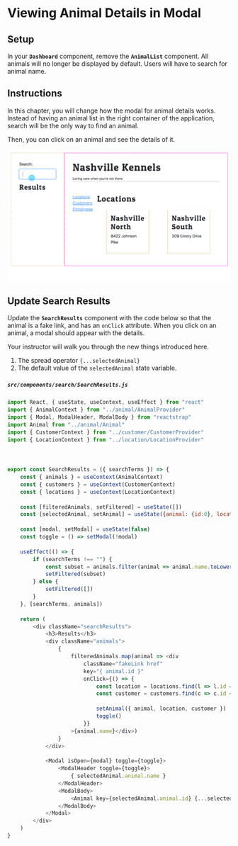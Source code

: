 # Viewing Animal Details in Modal

## Setup

In your **`Dashboard`** component, remove the **`AnimalList`** component. All animals will no longer be displayed by default. Users will have to search for animal name.

## Instructions

In this chapter, you will change how the modal for animal details works. Instead of having an animal list in the right container of the application, search will be the only way to find an animal.

Then, you can click on an animal and see the details of it.

![](./images/animal-search-details.gif)

## Update Search Results

Update the **`SearchResults`** component with the code below so that the animal is a fake link, and has an `onClick` attribute. When you click on an animal, a modal should appear with the details.

Your instructor will walk you through the new things introduced here.

1. The spread operator `{...selectedAnimal}`
1. The default value of the `selectedAnimal` state variable.

##### **`src/components/search/SearchResults.js`**

```js
import React, { useState, useContext, useEffect } from "react"
import { AnimalContext } from "../animal/AnimalProvider"
import { Modal, ModalHeader, ModalBody } from "reactstrap"
import Animal from "../animal/Animal"
import { CustomerContext } from "../customer/CustomerProvider"
import { LocationContext } from "../location/LocationProvider"



export const SearchResults = ({ searchTerms }) => {
    const { animals } = useContext(AnimalContext)
    const { customers } = useContext(CustomerContext)
    const { locations } = useContext(LocationContext)

    const [filteredAnimals, setFiltered] = useState([])
    const [selectedAnimal, setAnimal] = useState({animal: {id:0}, location: null, customer: null})

    const [modal, setModal] = useState(false)
    const toggle = () => setModal(!modal)

    useEffect(() => {
        if (searchTerms !== "") {
            const subset = animals.filter(animal => animal.name.toLowerCase().includes(searchTerms))
            setFiltered(subset)
        } else {
            setFiltered([])
        }
    }, [searchTerms, animals])

    return (
        <div className="searchResults">
            <h3>Results</h3>
            <div className="animals">
                {
                    filteredAnimals.map(animal => <div
                        className="fakeLink href"
                        key="{ animal.id }"
                        onClick={() => {
                            const location = locations.find(l => l.id === animal.locationId)
                            const customer = customers.find(c => c.id === animal.customerId)

                            setAnimal({ animal, location, customer })
                            toggle()
                        }}
                    >{animal.name}</div>)
                }
            </div>

            <Modal isOpen={modal} toggle={toggle}>
                <ModalHeader toggle={toggle}>
                    { selectedAnimal.animal.name }
                </ModalHeader>
                <ModalBody>
                    <Animal key={selectedAnimal.animal.id} {...selectedAnimal} />
                </ModalBody>
            </Modal>
        </div>
    )
}
```

